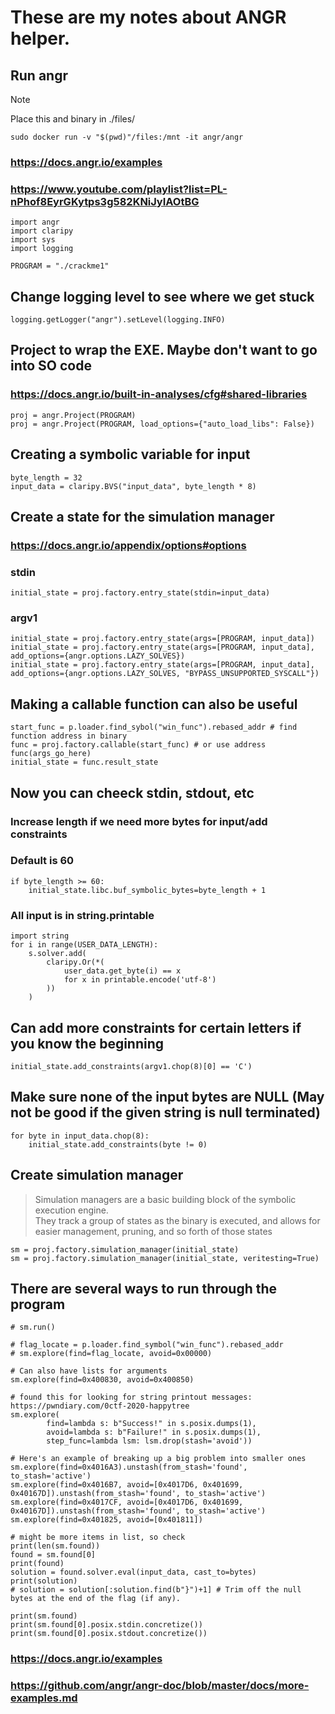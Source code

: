 # These are my notes about **ANGR** helper.

## Run angr 
>[!NOTE]
>Place this and binary in ./files/

```
sudo docker run -v "$(pwd)"/files:/mnt -it angr/angr
```

### https://docs.angr.io/examples
### https://www.youtube.com/playlist?list=PL-nPhof8EyrGKytps3g582KNiJyIAOtBG

```
import angr
import claripy
import sys
import logging

PROGRAM = "./crackme1"
```

## Change logging level to see where we get stuck 
```
logging.getLogger("angr").setLevel(logging.INFO)
```

## Project to wrap the EXE. Maybe don't want to go into SO code
### https://docs.angr.io/built-in-analyses/cfg#shared-libraries

```
proj = angr.Project(PROGRAM)
proj = angr.Project(PROGRAM, load_options={"auto_load_libs": False})
```

## Creating a symbolic variable for input

```
byte_length = 32
input_data = claripy.BVS("input_data", byte_length * 8)
```

## Create a state for the simulation manager
### https://docs.angr.io/appendix/options#options

### stdin

```
initial_state = proj.factory.entry_state(stdin=input_data) 
```

### argv1

```
initial_state = proj.factory.entry_state(args=[PROGRAM, input_data]) 
initial_state = proj.factory.entry_state(args=[PROGRAM, input_data], add_options={angr.options.LAZY_SOLVES})
initial_state = proj.factory.entry_state(args=[PROGRAM, input_data], add_options={angr.options.LAZY_SOLVES, "BYPASS_UNSUPPORTED_SYSCALL"})
```

## Making a callable function can also be useful

```
start_func = p.loader.find_sybol("win_func").rebased_addr # find function address in binary
func = proj.factory.callable(start_func) # or use address
func(args_go_here)
initial_state = func.result_state
```

## Now you can cheeck stdin, stdout, etc

### Increase length if we need more bytes for input/add constraints ###

### Default is 60
```
if byte_length >= 60:
    initial_state.libc.buf_symbolic_bytes=byte_length + 1
```

### All input is in string.printable
```
import string
for i in range(USER_DATA_LENGTH):
    s.solver.add(
        claripy.Or(*(
            user_data.get_byte(i) == x 
            for x in printable.encode('utf-8')  
        ))
    )
```

## Can add more constraints for certain letters if you know the beginning

```
initial_state.add_constraints(argv1.chop(8)[0] == 'C')
```


## Make sure none of the input bytes are NULL (May not be good if the given string is null terminated)
```
for byte in input_data.chop(8):
    initial_state.add_constraints(byte != 0)
```

## Create simulation manager ##
>Simulation managers are a basic building block of the symbolic execution engine.<br>
>They track a group of states as the binary is executed, and allows for easier
>management, pruning, and so forth of those states

```
sm = proj.factory.simulation_manager(initial_state)
sm = proj.factory.simulation_manager(initial_state, veritesting=True)
```

## There are several ways to run through the program ##

```
# sm.run()

# flag_locate = p.loader.find_symbol("win_func").rebased_addr
# sm.explore(find=flag_locate, avoid=0x00000)

# Can also have lists for arguments
sm.explore(find=0x400830, avoid=0x400850)

# found this for looking for string printout messages: https://pwndiary.com/0ctf-2020-happytree
sm.explore(
        find=lambda s: b"Success!" in s.posix.dumps(1),
        avoid=lambda s: b"Failure!" in s.posix.dumps(1),
        step_func=lambda lsm: lsm.drop(stash='avoid'))

# Here's an example of breaking up a big problem into smaller ones
sm.explore(find=0x4016A3).unstash(from_stash='found', to_stash='active')
sm.explore(find=0x4016B7, avoid=[0x4017D6, 0x401699, 0x40167D]).unstash(from_stash='found', to_stash='active')
sm.explore(find=0x4017CF, avoid=[0x4017D6, 0x401699, 0x40167D]).unstash(from_stash='found', to_stash='active')
sm.explore(find=0x401825, avoid=[0x401811])

# might be more items in list, so check
print(len(sm.found))
found = sm.found[0]
print(found)
solution = found.solver.eval(input_data, cast_to=bytes)
print(solution)
# solution = solution[:solution.find(b"}")+1] # Trim off the null bytes at the end of the flag (if any).

print(sm.found)
print(sm.found[0].posix.stdin.concretize())
print(sm.found[0].posix.stdout.concretize())
```

### https://docs.angr.io/examples
### https://github.com/angr/angr-doc/blob/master/docs/more-examples.md